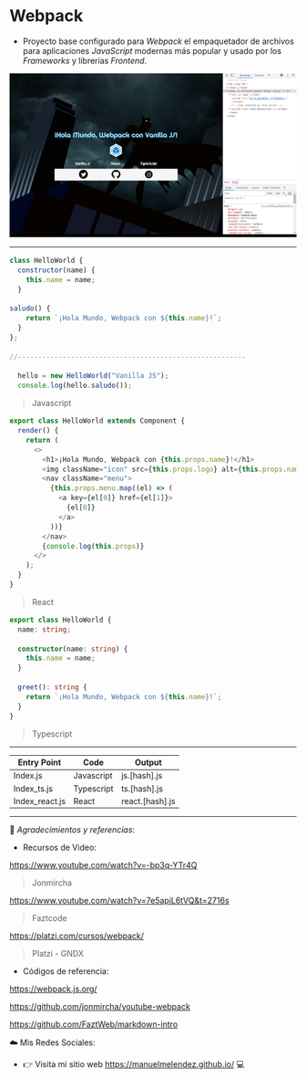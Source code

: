 # Webpack

- Proyecto base configurado para _Webpack_ el empaquetador de archivos para aplicaciones _JavaScript_ modernas más popular y usado por los _Frameworks_ y librerías _Frontend_.

![preview of project](preview.png "Preview Of Project")

---

```javascript
class HelloWorld {
  constructor(name) {
    this.name = name;
  }

saludo() {
    return `¡Hola Mundo, Webpack con ${this.name}!`;
  }
};

//--------------------------------------------------------

  hello = new HelloWorld("Vanilla JS");
  console.log(hello.saludo());
```
>Javascript
```javascript react
export class HelloWorld extends Component {
  render() {
    return (
      <>
        <h1>¡Hola Mundo, Webpack con {this.props.name}!</h1>
        <img className="icon" src={this.props.logo} alt={this.props.name} />
        <nav className="menu">
          {this.props.menu.map((el) => (
            <a key={el[0]} href={el[1]}>
              {el[0]}
            </a>
          ))}
        </nav>
        {console.log(this.props)}
      </>
    );
  }
}
```
>React

```typescript
export class HelloWorld {
  name: string;

  constructor(name: string) {
    this.name = name;
  }

  greet(): string {
    return `¡Hola Mundo, Webpack con ${this.name}!`;
  }
}
```
>Typescript

---
|   Entry Point     |    Code     |    Output        |
| ------------      | ----------  | ------------     |
|   Index.js        |  Javascript |  js.[hash].js    |
|   Index_ts.js     |  Typescript |  ts.[hash].js    |
|   Index_react.js  |  React      |  react.[hash].js |

---

👏 *Agradecimientos y referencias*: 

- Recursos de Video: 

https://www.youtube.com/watch?v=-bp3q-YTr4Q

>Jonmircha

https://www.youtube.com/watch?v=7e5apiL6tVQ&t=2716s

>Faztcode

https://platzi.com/cursos/webpack/
>Platzi - GNDX

- Códigos de referencia: 

https://webpack.js.org/

https://github.com/jonmircha/youtube-webpack

https://github.com/FaztWeb/markdown-intro

☁️ Mis Redes Sociales:

- 👉 Visita mi sitio web https://manuelmelendez.github.io/ 💻


